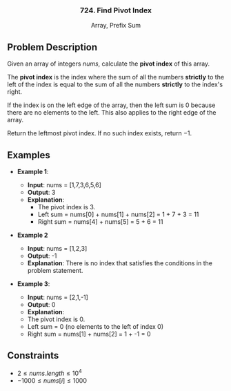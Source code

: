 <p align="center">

  <h3 align="center">724. Find Pivot Index</h3>

  <p align="center">
    Array, Prefix Sum
    <br>
  </p>
</p>

## Problem Description

Given an array of integers $nums$, calculate the **pivot index** of this array.

The **pivot index** is the index where the sum of all the numbers **strictly** to the left of the index is equal to the sum of all the numbers **strictly** to the index's right.

If the index is on the left edge of the array, then the left sum is $0$ because there are no elements to the left. This also applies to the right edge of the array.

Return the leftmost pivot index. If no such index exists, return $-1$.

## Examples

- **Example 1**:
    - **Input**: nums = [1,7,3,6,5,6]
    - **Output**: 3
    - **Explanation**:
        - The pivot index is 3.
        - Left sum = nums[0] + nums[1] + nums[2] = 1 + 7 + 3 = 11
        - Right sum = nums[4] + nums[5] = 5 + 6 = 11

- **Example 2** 
    - **Input**: nums = [1,2,3]
    - **Output**: -1
    - **Explanation**: There is no index that satisfies the conditions in the problem statement.

- **Example 3**:
    - **Input**: nums = [2,1,-1]
    - **Output**: 0
    - **Explanation**:
    - The pivot index is 0.
    - Left sum = 0 (no elements to the left of index 0)
    - Right sum = nums[1] + nums[2] = 1 + -1 = 0

## Constraints

- $2 \leq  nums.length \leq 10^4$
- $-1000 \leq nums[i] \leq 1000$
